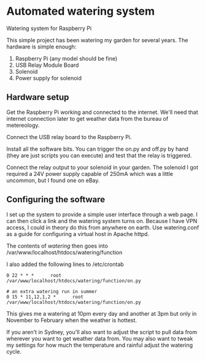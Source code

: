 # Automated watering system

Watering system for Raspberry Pi

This simple project has been watering my garden for several years. The hardware is simple enough:

1. Raspberry Pi (any model should be fine)
2. USB Relay Module Board
3. Solenoid
4. Power supply for solenoid
 
## Hardware setup

Get the Raspberry Pi working and connected to the internet. We'll need that internet connection later to get weather data from the bureau of metereology.

Connect the USB relay board to the Raspberry Pi.

Install all the software bits. You can trigger the on.py and off.py by hand (they are just scripts you can execute) and test that the relay is triggered.

Connect the relay output to your solenoid in your garden. The solenoid I got required a 24V power supply capable of 250mA which was a little uncommon, but I found one on eBay.


## Configuring the software

I set up the system to provide a simple user interface through a web page. I can then click a link and the watering system turns on. Because I have VPN access, I could in theory do this from anywhere on earth. Use watering.conf as a guide for configuring a virtual host in Apache httpd.

The contents of *watering* then goes into /var/www/localhost/htdocs/watering/function

I also added the following lines to /etc/crontab

    0 22 * * *      root    /var/www/localhost/htdocs/watering/function/on.py

    # an extra watering run in summer
    0 15 * 11,12,1,2 *      root    /var/www/localhost/htdocs/watering/function/on.py
    
This gives me a watering at 10pm every day and another at 3pm but only in November to February when the weather is hottest.

If you aren't in Sydney, you'll also want to adjust the script to pull data from wherever you want to get weather data from. You may also want to tweak my settings for how much the temperature and rainful adjust the watering cycle.
